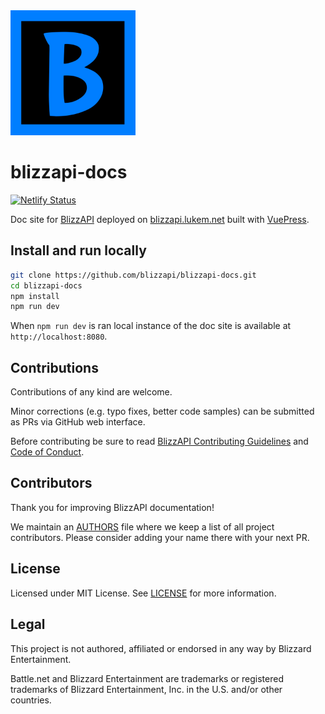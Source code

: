 <img src="https://raw.githubusercontent.com/blizzapi/blizzapi-docs/master/docs/.vuepress/public/logo.png" alt="BlizzAPI logo" width="200" height="200">

# blizzapi-docs

[![Netlify Status](https://api.netlify.com/api/v1/badges/2c7f3728-ff51-42a0-8e40-c99a98575a6e/deploy-status)](https://blizzapi.lukem.net/)

Doc site for [BlizzAPI](https://github.com/blizzapi/blizzapi) deployed on [blizzapi.lukem.net](https://blizzapi.lukem.net) built with [VuePress](https://vuepress.vuejs.org/).

## Install and run locally

```bash
git clone https://github.com/blizzapi/blizzapi-docs.git
cd blizzapi-docs
npm install
npm run dev
```

When `npm run dev` is ran local instance of the doc site is available at `http://localhost:8080`.

## Contributions

Contributions of any kind are welcome.

Minor corrections (e.g. typo fixes, better code samples) can be submitted as PRs via GitHub web interface.

Before contributing be sure to read [BlizzAPI Contributing Guidelines](https://github.com/blizzapi/blizzapi/blob/master/CONTRIBUTING.md) and [Code of Conduct](https://github.com/blizzapi/blizzapi-docs/blob/master/CODE_OF_CONDUCT.md).

## Contributors

Thank you for improving BlizzAPI documentation!

We maintain an [AUTHORS](https://github.com/blizzapi/blizzapi-docs/blob/master/AUTHORS) file where we keep a list of all project contributors. Please consider adding your name there with your next PR.

## License

Licensed under MIT License. See [LICENSE](https://github.com/blizzapi/blizzapi-docs/blob/master/LICENSE) for more information.

## Legal

This project is not authored, affiliated or endorsed in any way by Blizzard Entertainment.

Battle.net and Blizzard Entertainment are trademarks or registered trademarks of Blizzard Entertainment, Inc. in the U.S. and/or other countries.
